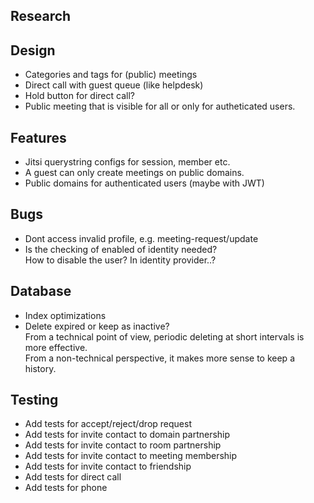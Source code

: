 ## Research

## Design

- Categories and tags for (public) meetings
- Direct call with guest queue (like helpdesk)
- Hold button for direct call?
- Public meeting that is visible for all or only for autheticated users.

## Features

- Jitsi querystring configs for session, member etc.
- A guest can only create meetings on public domains.
- Public domains for authenticated users (maybe with JWT)

## Bugs

- Dont access invalid profile, e.g. meeting-request/update
- Is the checking of enabled of identity needed?\
  How to disable the user? In identity provider..?

## Database

- Index optimizations
- Delete expired or keep as inactive?\
  From a technical point of view, periodic deleting at short intervals is more
  effective.\
  From a non-technical perspective, it makes more sense to keep a history.

## Testing

- Add tests for accept/reject/drop request
- Add tests for invite contact to domain partnership
- Add tests for invite contact to room partnership
- Add tests for invite contact to meeting membership
- Add tests for invite contact to friendship
- Add tests for direct call
- Add tests for phone
